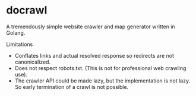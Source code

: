 docrawl
=======

A tremendously simple website crawler and map generator written in Golang.

Limitations
- Conflates links and actual resolved response so redirects are not canonicalized.
- Does not respect robots.txt. (This is not for professional web crawling use).
- The crawler API could be made lazy, but the implementation is not lazy. So early termination
of a crawl is not possible.
